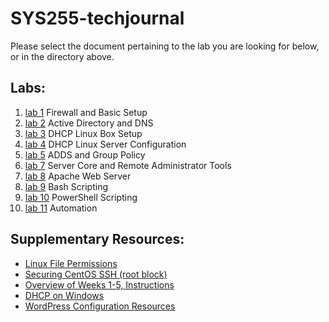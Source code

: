 # SYS255-techjournal
Please select the document pertaining to the lab you are looking for below, or in the directory above.

## Labs:
 1. [lab 1](https://github.com/lenora4321/SYS255-techjournal/blob/master/lab1.md) Firewall and Basic Setup
 2. [lab 2](https://github.com/lenora4321/SYS255-techjournal/blob/master/lab2.md) Active Directory and DNS
 3. [lab 3](https://github.com/lenora4321/SYS255-techjournal/blob/master/lab3.md) DHCP Linux Box Setup
 4. [lab 4](https://github.com/lenora4321/SYS255-techjournal/blob/master/lab4.md) DHCP Linux Server Configuration
 5. [lab 5](https://github.com/lenora4321/SYS255-techjournal/blob/master/lab5.md) ADDS and Group Policy
 6. [lab 7](https://github.com/lenora4321/SYS255-techjournal/blob/master/lab7.md) Server Core and Remote Administrator Tools
 7. [lab 8](https://github.com/lenora4321/SYS255-techjournal/blob/master/lab8.md) Apache Web Server
 8. [lab 9](https://github.com/lenora4321/SYS255-techjournal/blob/master/lab9.md) Bash Scripting
 9. [lab 10](https://github.com/lenora4321/SYS255-techjournal/blob/master/lab10.md) PowerShell Scripting
 10. [lab 11](https://github.com/lenora4321/SYS255-techjournal/blob/master/lab11.md) Automation
 
 ## Supplementary Resources:
 - [Linux File Permissions](https://github.com/lenora4321/SYS255-techjournal/blob/master/Supplemental%20Entires/Linux%20File%20and%20Directory%20Permissions.md)
 - [Securing CentOS SSH (root block)](https://github.com/lenora4321/SYS255-techjournal/blob/master/Supplemental%20Entires/Securing%20CentOS%20SSH.md)
 - [Overview of Weeks 1-5, Instructions](https://github.com/lenora4321/SYS255-techjournal/blob/master/Supplemental%20Entires/Weeks%201%20-%205%20Overview.md)
 - [DHCP on Windows](https://github.com/lenora4321/SYS255-techjournal/blob/master/Supplemental%20Entires/DHCP%20on%20Windows.md)
 - [WordPress Configuration Resources](https://github.com/lenora4321/SYS255-techjournal/blob/master/Supplemental%20Entires/WordPress%20Configuration%20Resources.md) 